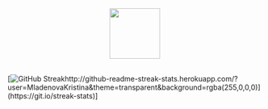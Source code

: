 <div id="header" align="center">
  <img src="https://media.giphy.com/media/M9gbBd9nbDrOTu1Mqx/giphy.gif](https://media.giphy.com/media/7Z49eulwv4aGY35RaD/giphy.gif](https://i.giphy.com/media/7Z49eulwv4aGY35RaD/giphy.webp" width="100"/>
<br><br></div>

  
[![GitHub Streak](http://github-readme-streak-stats.herokuapp.com/?user=MladenovaKristina&theme=transparent&background=rgba(255,0,0,0))http://github-readme-streak-stats.herokuapp.com/?user=MladenovaKristina&theme=transparent&background=rgba(255,0,0,0)](https://git.io/streak-stats)]
